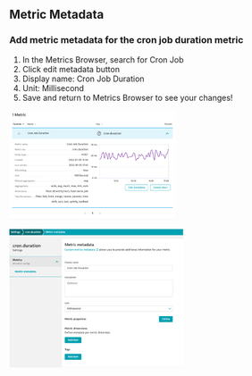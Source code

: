 ## Metric Metadata

### Add metric metadata for the cron job duration metric
1. In the Metrics Browser, search for Cron Job
2. Click edit metadata button
3. Display name: Cron Job Duration
4. Unit: Millisecond
5. Save and return to Metrics Browser to see your changes!

![cronexplorer](../../../assets/images/cronexplorer.png)

![cronmetadata](../../../assets/images/cronmetadata.png)
